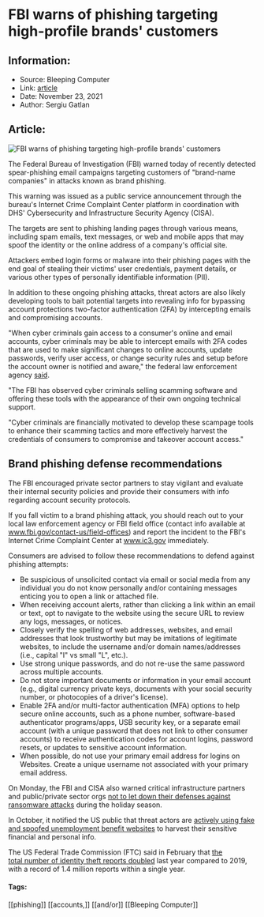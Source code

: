 # FBI warns of phishing targeting high-profile brands' customers
### 

## Information:
+ Source: Bleeping Computer
+ Link: [article](https://www.bleepingcomputer.com/news/security/fbi-warns-of-phishing-targeting-high-profile-brands-customers/)
+ Date: November 23, 2021
+ Author: Sergiu Gatlan


## Article:
![FBI warns of phishing targeting high-profile brands' customers](https://www.bleepstatic.com/content/hl-images/2021/11/10/FBI.jpg)


The Federal Bureau of Investigation (FBI) warned today of recently detected spear-phishing email campaigns targeting customers of "brand-name companies" in attacks known as brand phishing.


This warning was issued as a public service announcement through the bureau's Internet Crime Complaint Center platform in coordination with DHS' Cybersecurity and Infrastructure Security Agency (CISA).


The targets are sent to phishing landing pages through various means, including spam emails, text messages, or web and mobile apps that may spoof the identity or the online address of a company's official site. 


Attackers embed login forms or malware into their phishing pages with the end goal of stealing their victims' user credentials, payment details, or various other types of personally identifiable information (PII).


In addition to these ongoing phishing attacks, threat actors are also likely developing tools to bait potential targets into revealing info for bypassing account protections two-factor authentication (2FA) by intercepting emails and compromising accounts.


"When cyber criminals gain access to a consumer's online and email accounts, cyber criminals may be able to intercept emails with 2FA codes that are used to make significant changes to online accounts, update passwords, verify user access, or change security rules and setup before the account owner is notified and aware," the federal law enforcement agency [said](https://www.ic3.gov/Media/Y2021/PSA211123).


"The FBI has observed cyber criminals selling scamming software and offering these tools with the appearance of their own ongoing technical support.


"Cyber criminals are financially motivated to develop these scampage tools to enhance their scamming tactics and more effectively harvest the credentials of consumers to compromise and takeover account access."


Brand phishing defense recommendations
--------------------------------------


The FBI encouraged private sector partners to stay vigilant and evaluate their internal security policies and provide their consumers with info regarding account security protocols.


If you fall victim to a brand phishing attack, you should reach out to your local law enforcement agency or FBI field office (contact info available at www.fbi.gov/contact-us/field-offices) and report the incident to the FBI's Internet Crime Complaint Center at www.ic3.gov immediately.


Consumers are advised to follow these recommendations to defend against phishing attempts:


* Be suspicious of unsolicited contact via email or social media from any individual you do not know personally and/or containing messages enticing you to open a link or attached file.
* When receiving account alerts, rather than clicking a link within an email or text, opt to navigate to the website using the secure URL to review any logs, messages, or notices.
* Closely verify the spelling of web addresses, websites, and email addresses that look trustworthy but may be imitations of legitimate websites, to include the username and/or domain names/addresses (i.e., capital "I" vs small "L", etc.).
* Use strong unique passwords, and do not re-use the same password across multiple accounts.
* Do not store important documents or information in your email account (e.g., digital currency private keys, documents with your social security number, or photocopies of a driver's license).
* Enable 2FA and/or multi-factor authentication (MFA) options to help secure online accounts, such as a phone number, software-based authenticator programs/apps, USB security key, or a separate email account (with a unique password that does not link to other consumer accounts) to receive authentication codes for account logins, password resets, or updates to sensitive account information.
* When possible, do not use your primary email address for logins on Websites. Create a unique username not associated with your primary email address.


On Monday, the FBI and CISA also warned critical infrastructure partners and public/private sector orgs [not to let down their defenses against ransomware attacks](https://www.bleepingcomputer.com/news/security/us-govt-warns-of-increased-ransomware-risks-during-holidays/) during the holiday season. 


In October, it notified the US public that threat actors are [actively using fake and spoofed unemployment benefit websites](https://www.bleepingcomputer.com/news/security/fbi-warns-of-fake-govt-sites-used-to-steal-financial-personal-data/) to harvest their sensitive financial and personal info.


The US Federal Trade Commission (FTC) said in February that [the total number of identity theft reports doubled](https://www.bleepingcomputer.com/news/security/us-govt-number-of-identity-theft-reports-doubled-last-year/) last year compared to 2019, with a record of 1.4 million reports within a single year.




#### Tags:
[[phishing]] [[accounts,]] [[and/or]] [[Bleeping Computer]]
